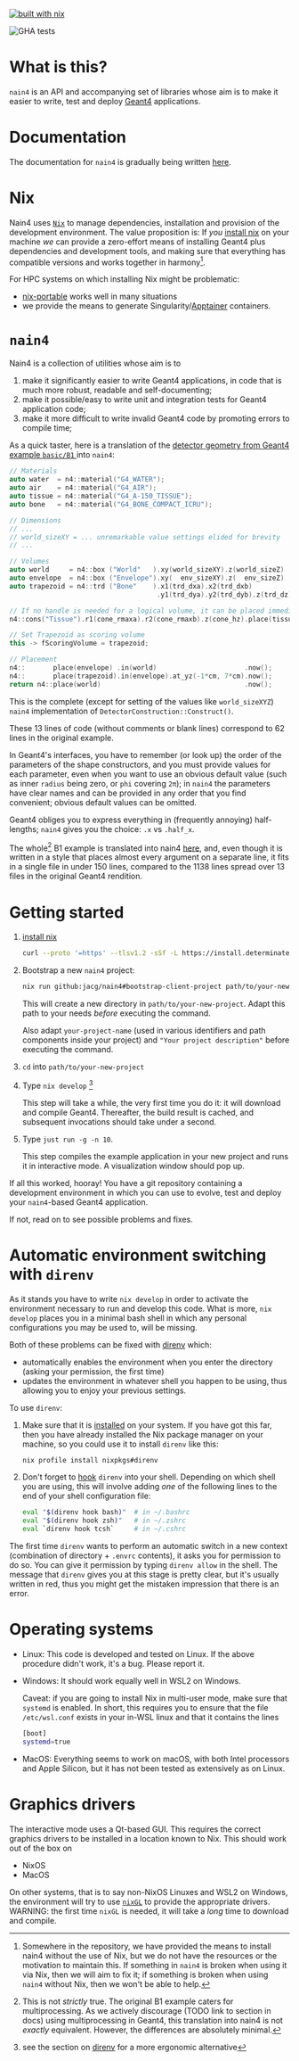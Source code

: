 [![built with nix](https://builtwithnix.org/badge.svg)](https://builtwithnix.org)

![GHA tests](https://github.com/github/docs/actions/workflows/test.yml/badge.svg)

# What is this?

`nain4` is an API and accompanying set of libraries whose aim is to make it
easier to write, test and deploy [Geant4](https://geant4.web.cern.ch/)
applications.

# Documentation

The documentation for `nain4` is gradually being written
[here](https://jacg.github.io/nain4/).

# Nix

Nain4 uses [`Nix`](https://nixos.org/) to manage dependencies, installation and
provision of the development environment. The value proposition is: If *you*
[install nix](https://determinate.systems/posts/determinate-nix-installer) on
your machine *we* can provide a zero-effort means of installing Geant4 plus
dependencies and development tools, and making sure that everything has
compatible versions and works together in harmony[^1].

[^1]: Somewhere in the repository, we have provided the means to install nain4
    without the use of Nix, but we do not have the resources or the motivation
    to maintain this. If something in `nain4` is broken when using it via Nix,
    then we will aim to fix it; if something is broken when using `nain4`
    without Nix, then we won't be able to help.

For HPC systems on which installing Nix might be problematic:

+ [nix-portable](https://github.com/DavHau/nix-portable) works well in many situations
+ we provide the means to generate Singularity/[Apptainer](https://apptainer.org/) containers.

# `nain4`

Nain4 is a collection of utilities whose aim is to

1. make it significantly easier to write Geant4 applications, in code that is much more robust, readable and self-documenting;
2. make it possible/easy to write unit and integration tests for Geant4 application code;
3. make it more difficult to write invalid Geant4 code by promoting errors to compile time;

As a quick taster, here is a translation of the [detector geometry from Geant4 example `basic/B1` ](https://gitlab.cern.ch/geant4/geant4/-/blob/9f34590941fb8a3f7ad139731089ec3794947545/examples/basic/B1/src/DetectorConstruction.cc#L50-L165) into `nain4`:
```C++
// Materials
auto water  = n4::material("G4_WATER");
auto air    = n4::material("G4_AIR");
auto tissue = n4::material("G4_A-150_TISSUE");
auto bone   = n4::material("G4_BONE_COMPACT_ICRU");

// Dimensions
// ...
// world_sizeXY = ... unremarkable value settings elided for brevity
// ...

// Volumes
auto world     = n4::box ("World"   ).xy(world_sizeXY).z(world_sizeZ)  .volume(air);
auto envelope  = n4::box ("Envelope").xy(  env_sizeXY).z(  env_sizeZ)  .volume(water);
auto trapezoid = n4::trd ("Bone"    ).x1(trd_dxa).x2(trd_dxb)
                                     .y1(trd_dya).y2(trd_dyb).z(trd_dz).volume(bone);

// If no handle is needed for a logical volume, it can be placed immediately
n4::cons("Tissue").r1(cone_rmaxa).r2(cone_rmaxb).z(cone_hz).place(tissue).in(envelope).at_yz(2*cm, -7*cm).now();

// Set Trapezoid as scoring volume
this -> fScoringVolume = trapezoid;

// Placement
n4::       place(envelope) .in(world)                      .now();
n4::       place(trapezoid).in(envelope).at_yz(-1*cm, 7*cm).now();
return n4::place(world)                                    .now();
```
This is the complete (except for setting of the values like `world_sizeXYZ`) `nain4` implementation of `DetectorConstruction::Construct()`.

These 13 lines of code (without comments or blank lines) correspond to 62 lines in the original example.

In Geant4's interfaces, you have to remember (or look up) the order of the parameters of the shape constructors, and you must provide values for each parameter, even when you want to use an obvious default value (such as inner `radius` being zero, or `phi` covering `2π`); in `nain4` the parameters have clear names and can be provided in any order that you find convenient; obvious default values can be omitted.

Geant4 obliges you to express everything in (frequently annoying) half-lengths; `nain4` gives you the choice: `.x` vs `.half_x`.

The whole[^2] B1 example is translated into nain4
[here](https://github.com/jacg/nain4/blob/master/n4-examples/B1/src/b1.cc), and,
even though it is written in a style that places almost every argument on a
separate line, it fits in a single file in under 150 lines, compared to the 1138
lines spread over 13 files in the original Geant4 rendition.


[^2]: This is not *strictly* true. The original B1 example caters for multiprocessing. As we actively discourage (TODO link to section in docs) using multiprocessing in Geant4, this translation into nain4 is not *exactly* equivalent. However, the differences are absolutely minimal.

# Getting started

1. [install nix](https://determinate.systems/posts/determinate-nix-installer)

   ```bash
   curl --proto '=https' --tlsv1.2 -sSf -L https://install.determinate.systems/nix | sh -s -- install
   ```

2. Bootstrap a new `nain4` project:
   ```sh
   nix run github:jacg/nain4#bootstrap-client-project path/to/your-new-project your-project-name "Your project description"
   ```
   This will create a new directory in `path/to/your-new-project`. Adapt this path to your needs *before* executing the command.

   Also adapt `your-project-name` (used in various identifiers and path components inside your project) and `"Your project description"` before executing the command.

3. `cd` into `path/to/your-new-project`

4. Type `nix develop` [^3]

   This step will take a while, the very first time you do it: it will download
   and compile Geant4. Thereafter, the build result is cached, and subsequent
   invocations should take under a second.

5. Type `just run -g -n 10`.

   This step compiles the example application in your new project and runs it in
   interactive mode. A visualization window should pop up.

[^3]: see the section on [direnv](#automatic-environment-switching-with-direnv) for a more ergonomic alternative

If all this worked, hooray! You have a git repository containing a development
environment in which you can use to evolve, test and deploy your `nain4`-based
Geant4 application.

If not, read on to see possible problems and fixes.

# Automatic environment switching with `direnv`

As it stands you have to write `nix develop` in order to activate the
environment necessary to run and develop this code. What is more, `nix develop`
places you in a minimal bash shell in which any personal configurations you may
be used to, will be missing.

Both of these problems can be fixed with [direnv](https://direnv.net/) which:

  * automatically enables the environment when you enter the directory (asking
    your permission, the first time)
  * updates the environment in whatever shell you happen to be using, thus
    allowing you to enjoy your previous settings.

To use `direnv`:

1. Make sure that it is [installed](https://direnv.net/docs/installation.html)
   on your system. If you have got this far, then you have already installed the
   Nix package manager on your machine, so you could use it to install `direnv`
   like this:
   ```sh
   nix profile install nixpkgs#direnv
   ```

2. Don't forget to [hook](https://direnv.net/docs/hook.html) `direnv` into your
   shell. Depending on which shell you are using, this will involve adding *one*
   of the following lines to the end of your shell configuration file:

   ```bash
   eval "$(direnv hook bash)"  # in ~/.bashrc
   eval "$(direnv hook zsh)"   # in ~/.zshrc
   eval `direnv hook tcsh`     # in ~/.cshrc
   ```

The first time `direnv` wants to perform an automatic switch in a new
context (combination of directory + `.envrc` contents), it asks you
for permission to do so. You can give it permission by typing `direnv
allow` in the shell. The message that `direnv` gives you at this stage
is pretty clear, but it's usually written in red, thus you might get
the mistaken impression that there is an error.

# Operating systems

+ Linux: This code is developed and tested on Linux. If the above procedure
  didn't work, it's a bug. Please report it.

+ Windows: It should work equally well in WSL2 on Windows.

  Caveat: if you are going to install Nix in multi-user mode, make sure that `systemd` is enabled. In short, this requires you to ensure that the file `/etc/wsl.conf` exists in your in-WSL linux and that it contains the lines
  ```bash
  [boot]
  systemd=true
  ```
+ MacOS: Everything seems to work on macOS, with both Intel processors and Apple
  Silicon, but it has not been tested as extensively as on Linux.

# Graphics drivers

The interactive mode uses a Qt-based GUI. This requires the correct graphics
drivers to be installed in a location known to Nix. This should work out of the box on

+ NixOS
+ MacOS

On other systems, that is to say non-NixOS Linuxes and WSL2 on Windows, the
environment will try to use [`nixGL`](https://github.com/nix-community/nixGL) to
provide the appropriate drivers. WARNING: the first time `nixGL` is needed, it
will take a *long* time to download and compile.


<!-- # TODO Running examples -->

